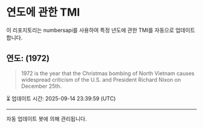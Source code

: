 
# 연도에 관한 TMI

이 리포지토리는 numbersapi를 사용하여 특정 년도에 관한 TMI를 자동으로 업데이트합니다.

## 연도: (1972)
> 1972 is the year that the Christmas bombing of North Vietnam causes widespread criticism of the U.S. and President Richard Nixon on December 25th.

⏳ 업데이트 시간: 2025-09-14 23:39:59 (UTC)

---
자동 업데이트 봇에 의해 관리됩니다.
